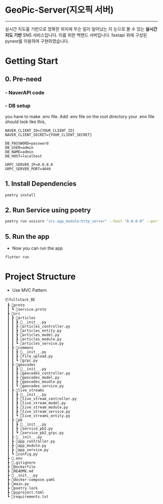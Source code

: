 # GeoPic-Server(지오픽 서버)
---
실시간 지도를 기반으로 정확한 위치에 무슨 일이 일어났는 지 눈으로 볼 수 있는 **실시간 지도 기반** SNS 서비스입니다.
이를 위한 백엔드 서버입니다. fastapi 위에 구성된 pynest를 이용하여 구현하였습니다.

# Getting Start
## 0. Pre-need
### - NaverAPI code
### - DB setup

you have to make .env file. Add .env file on the root directory
your .env file should look like this,
``` .env
NAVER_CLIENT_ID={YOUR_CLIENT_ID}
NAVER_CLIENT_SECRET={YOUR_CLIENT_SECRET}

DB_PASSWORD=password
DB_USER=admin
DB_NAME=admin
DB_HOST=localhost

GRPC_SERVER_IP=0.0.0.0
GRPC_SERVER_PORT=4040
```

## 1. Install Dependencies
``` bash
poetry install
```
## 2. Run Service using poetry
``` bash
poetry run uvicorn "src.app_module:http_server" --host "0.0.0.0" --port "8000" --reload
```

## 5. Run the app
- Now you can run the app
``` bash
flutter run
```


# Project Structure
  - Use MVC Pattern
```
📦fullstack_BE  
 ┣ 📂proto  
 ┃ ┗ 📜service.proto  
 ┣ 📂src  
 ┃ ┣ 📂articles  
 ┃ ┃ ┣ 📜__init__.py  
 ┃ ┃ ┣ 📜articles_controller.py  
 ┃ ┃ ┣ 📜articles_entity.py  
 ┃ ┃ ┣ 📜articles_model.py  
 ┃ ┃ ┣ 📜articles_module.py  
 ┃ ┃ ┗ 📜articles_service.py  
 ┃ ┣ 📂commons  
 ┃ ┃ ┣ 📜__init__.py  
 ┃ ┃ ┣ 📜file_upload.py  
 ┃ ┃ ┗ 📜grpc.py  
 ┃ ┣ 📂geocodes  
 ┃ ┃ ┣ 📜__init__.py  
 ┃ ┃ ┣ 📜geocodes_controller.py  
 ┃ ┃ ┣ 📜geocodes_model.py  
 ┃ ┃ ┣ 📜geocodes_moudle.py  
 ┃ ┃ ┗ 📜geocodes_service.py  
 ┃ ┣ 📂live_streams  
 ┃ ┃ ┣ 📜__init__.py  
 ┃ ┃ ┣ 📜live_stream_controller.py  
 ┃ ┃ ┣ 📜live_stream_model.py  
 ┃ ┃ ┣ 📜live_stream_module.py  
 ┃ ┃ ┣ 📜live_stream_service.py  
 ┃ ┃ ┗ 📜live_streams_entity.py  
 ┃ ┣ 📂pb  
 ┃ ┃ ┣ 📜__init__.py  
 ┃ ┃ ┣ 📜service_pb2.py  
 ┃ ┃ ┗ 📜service_pb2_grpc.py  
 ┃ ┣ 📜__init__.py  
 ┃ ┣ 📜app_controller.py  
 ┃ ┣ 📜app_module.py  
 ┃ ┣ 📜app_service.py  
 ┃ ┗ 📜config.py  
 ┣ 📜.env  
 ┣ 📜.gitignore  
 ┣ 📜Dockerfile  
 ┣ 📜README.md  
 ┣ 📜__init__.py  
 ┣ 📜docker-compose.yaml  
 ┣ 📜main.py  
 ┣ 📜poetry.lock  
 ┣ 📜pyproject.toml  
 ┗ 📜requirements.txt
```
